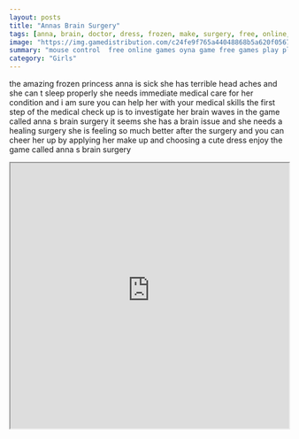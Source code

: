 ```yaml
---
layout: posts
title: "Annas Brain Surgery"
tags: [anna, brain, doctor, dress, frozen, make, surgery, free, online, games, oyna, game, free, games, play, play, games]
image: "https://img.gamedistribution.com/c24fe9f765a44048868b5a620f05678e.jpg"
summary: "mouse control  free online games oyna game free games play play games"
category: "Girls"
---
```


the amazing frozen princess anna is sick she has terrible head aches and she can t sleep properly she needs immediate medical care for her condition and i am sure you can help her with your medical skills the first step of the medical check up is to investigate her brain waves in the game called anna s brain surgery it seems she has a brain issue and she needs a healing surgery she is feeling so much better after the surgery and you can cheer her up by applying her make up and choosing a cute dress enjoy the game called anna s brain surgery

<iframe width="100%" height="480px;" src="https://flash.gamedistribution.com?game=c24fe9f765a44048868b5a620f05678e"></iframe>